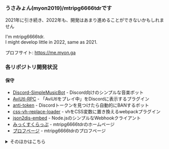 <!--### Hi there 👋-->
### うさみょん(myon2019)/mtripg6666tdrです  
2021年に引き続き、2022年も、開発はあまり進めることができないかもしれません  

I'm mtripg6666tdr.   
I might develop little in 2022, same as 2021.  

プロフサイト: https://me.myon.ga

### 各リポジトリ開発状況
 #### 保守
  - [Discord-SimpleMusicBot](https://github.com/mtripg6666tdr/Discord-SimpleMusicBot) - Discord向けのシンプルな音楽ボット
  - [AviUtl-RPC](https://github.com/mtripg6666tdr/AviUtl-RPC) - 「AviUtlをプレイ中」をDiscordに表示するプラグイン
  - [anti-token](https://github.com/mtripg6666tdr/anti-token) - Discordトークンを見つけたら自動的にBANするボット
  - [css-vh-replace-loader](https://github.com/mtripg6666tdr/css-vh-replace-loader) - vhをCSS変数に置き換えるwebpackプラグイン
  - [json2dis-embed](https://github.com/mtripg6666tdr/json2dis-embed) - Node.jsのシンプルなWebhookクライアント
  - [みっくすくらっぷ](https://scrpg.tyanoyu.net) - mtripg6666tdrのホームページ
  - [プロフページ](https://me.myon.ga) - mtripg6666tdrのプロフページ
<details>
  <summary>そのほかはこちら</summary>
  
  #### 保守停止・おそらく今後開発・保守を再開する
  アーカイブされていないリポジトリに関しては、こちらにリストされていてもIssueおよびPRはお気軽にお送りください
  - [Minecraft-Recipe-Display](https://github.com/mtripg6666tdr/Minecraft-Recipe-Display) - Minecraftのレシピを表示するWebページを簡単に作成する
  - [yt-chat-viewer](https://github.com/mtripg6666tdr/yt-chat-viewer) - YouTubeのチャットの独自リーダー
  - [kosokoso-translator-bot](https://github.com/mtripg6666tdr/kosokoso-translator-bot) - こそこそ語([Digitaltal Playground](https://digitaltal-playground.digitaltal.repl.co/)で生まれた言語)に翻訳するボット
  - [CodersBot](https://github.com/mtripg6666tdr/CodersBot) - Discordサーバー「[Coders](https://disboard.org/ja/server/813397482352279572)」専属ボット
  - [D4DJAnniversary](https://github.com/mtripg6666tdr/D4DJAnniversary) - D4DJプロジェクト関連の記念日一覧
  - [Discord-Bot-base](https://github.com/mtripg6666tdr/Discord-Bot-base) - Discord.jsを使用した最小のボット開発テンプレート
  - [SurpriseClassroom](https://github.com/mtripg6666tdr/SurpriseClassroom) - Google Classroomで紙吹雪を散らせて楽しむ
  - [WindowTopBringer](https://github.com/mtripg6666tdr/WindowTopBringer) - Windowsで任意のウインドウを最前面設定・解除する
  - [Nankaidemo](https://github.com/mtripg6666tdr/Nankaidemo) - 任意の文字列を任意の回数繰り返すWebアプリ
  - [BanGDreamAnniversary](https://github.com/mtripg6666tdr/BanGDreamAnniversary) - BanG Dream!プロジェクト関連の記念日一覧
  - [Kaomoji_proj](https://github.com/mtripg6666tdr/Kaomoji_proj) - IMEに追加できる顔文字辞書
  - [text2mojibake](https://github.com/mtripg6666tdr/text2mojibake) - 任意の文字列から文字化けを生成する
  - [ApkSignTool](https://github.com/mtripg6666tdr/ApkSignTool) - Apkファイルにコマンドラインから署名するのに役立つバッチファイル
  - [TwemojiDecoderForTwitter](https://github.com/mtripg6666tdr/TwemojiDecoderForTwitter) - Twitter Web Appで絵文字が正しくコピーされないバグを拡張機能で修正
  #### 保守停止・開発終了
  - ここに並んでいないアーカイブ済みリポジトリ([Study](https://github.com/mtripg6666tdr/Study)、[mtripg6666tdr.github.io](https://github.com/mtripg6666tdr/mtripg6666tdr.github.io)、[LaTeX-Documents](https://github.com/mtripg6666tdr/LaTeX-Documents)を除く)
</details>

<!--
- [みっくすくらっぷ](https://scrpg.tyanoyu.net/)や[みっくすくらっぷ記事](https://myon2019.blogspot.com/)の主。
- [Twitter](https://twitter.com/mtripg6666tdr)は~~現在休止中~~一時的に再開しました。
- 最近はDiscordにいることが多い。[BanG Dream!ファン！](http://bangdreamserver.scrpg.tyanoyu.net)などのサーバーも運営中。
- C#とJavaScriptかけます。C++は勉強中。
- 開発してるプラットフォーム：.NET Framework、Web(HTML/CSS+JavaScript)、Android(Xamarin)、Unity、Node.js、Google Apps Script 等々
- **Kotlin**でAndroid開発してみたい
- モバイルはAndroid派。Android好き
- [KaisenDon](https://discord.gg/fEPjk5d) Devsメンバー
- 開発はもう少しでいったん休止するかも（ペース落ちる可能性大）

私についてのその他の情報は[こちらのプロフィールページ](https://myon.page.link/pfc) をご確認ください  
Check [this profile page](https://myon.page.link/pfc) to find more information of me.

[![Top Langs](https://github-readme-stats.vercel.app/api/top-langs/?username=mtripg6666tdr&layout=compact&show_icons=true&langs_count=10&hide=c)](https://github.com/anuraghazra/github-readme-stats)  
~~`※実際はJavaScriptとC#ばっかり書いてるんだけど...`~~

### 問い合わせ・連絡先 Contact
- Discordサーバー、Twitter、またはメールでお願いします。各連絡先は[こちらから](http://me.scrpg.tyanoyu.net/)からアクセスできます。  
- You can contact with me by the Discord guild, DM on Twitter, or email, which you can access from [this page](http://me.scrpg.tyanoyu.net/).
-->
<!--
**mtripg6666tdr/mtripg6666tdr** is a ✨ _special_ ✨ repository because its `README.md` (this file) appears on your GitHub profile.

Here are some ideas to get you started:

- 🔭 I’m currently working on ...
- 🌱 I’m currently learning ...
- 👯 I’m looking to collaborate on ...
- 🤔 I’m looking for help with ...
- 💬 Ask me about ...
- 📫 How to reach me: ...
- 😄 Pronouns: ...
- ⚡ Fun fact: ...
-->
